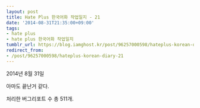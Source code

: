 ```yaml
---
layout: post
title: Hate Plus 한국어화 작업일지 - 21
date: '2014-08-31T21:35:00+09:00'
tags:
- hate plus
- hate plus 한국어화 작업일지
tumblr_url: https://blog.iamghost.kr/post/96257000598/hateplus-korean-diary-21
redirect_from:
- /post/96257000598/hateplus-korean-diary-21
---
```

2014년 8월 31일

아마도 끝난거 같다.

처리한 버그리포트 수 총 511개.

